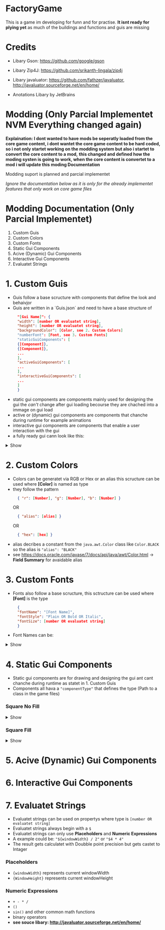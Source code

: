 # FactoryGame
  This is a game im developing for funn and for practise.
  **It isnt ready for plying yet** as much of the buildings and functions and guis are missing

# Credits
  - Libary Gson: https://github.com/google/gson
  - Libary Zip4J: https://github.com/srikanth-lingala/zip4j
  - Libary javaluator: https://github.com/fathzer/javaluator, http://javaluator.sourceforge.net/en/home/

  - Anotations Libary by JetBrains

# Modding (Only Parcial Implementet NVM Everything changed again)
  **Explaination: I dont wanted to have mods be seperatly loaded from the core game content, i dont wantet the core game content to be hard coded,**
  **so i not only startet working on the modding system but also i startet to convert the core content to a mod,**
  **this changed and defined how the moding systen is going to work, when the core content is convertet to a mod i will update this moding Documentation**

  Modding suport is planned and parcial implementet

  *Ignore the documentation below as it is only for the already implementet features that only work on core game files*

# Modding Documentation (Only Parcial Implementet)

  1. Custom Guis
  2. Custom Colors
  3. Custom Fonts
  4. Static Gui Components
  5. Acive (Dynamic) Gui Components
  6. Interactive Gui Components
  7. Evaluatet Strings


# 1. Custom Guis
  - Guis follow a base scructure with components that define the look and behaivjor
  - Guis are written in a ´Guis.json´ and need to have a base structure of
    ```json
      "[Gui Name]": {
      "width": [number OR evaluatet string],
      "height": [number OR evaluatet string],
      "backgroundColor": [Color, see 2. Custom Colors]
      "numberFont": [Font, see 3. Custom Fonts]
      "staticGuiComponents": [
      {[Component]},
      {[Component]},
      ...
      ],
      "activeGuiComponents": [
      ...
      ],
      "interactiveGuiComponents": [
      ...
      ]
      }
    ```
  - static gui components are components mainly used for designing the gui the *can't* change after gui loading becourse
  they are chached into a immage on gui load
  - active or (dynamic) gui components are components that chanche during runtime for example animations
  - interactive gui components are components that enable a user interaction with the gui
  - a fully ready gui cann look like this:

<details><summary>Show</summary>
  - Current gui for buildings

  ```json
    "BuildingGuiInputOutputNonAnimated": {
    "width": 400,
    "height": 400,
    "backgroundColor":{
    "r": 135,
    "g": 135,
    "b": 135,
    "a": 120
    },
    "numberFont": {
    "fontName": "Century",
    "fontStyle": "Plain",
    "fontSize": 5
    },
    "staticGuiComponents":[
    {
    "componentType": "GameCore.GuiElements.SquareNoFill",
    "strokeWeight": 5,
    "startX": 20,
    "startY": 104,
    "width": 64,
    "height": 64,
    "color":{
    "alias": "BLACK"
    }
    },
    {
    "componentType": "GameCore.GuiElements.SquareNoFill",
    "strokeWeight": 5,
    "startX": 84,
    "startY": 104,
    "width": 64,
    "height": 64,
    "color":{
    "alias": "BLACK"
    }
    },
    {
    "componentType": "GameCore.GuiElements.SquareNoFill",
    "strokeWeight": 5,
    "startX": 20,
    "startY": 168,
    "width": 64,
    "height": 64,
    "color":{
    "alias": "BLACK"
    }
    },
    {
    "componentType": "GameCore.GuiElements.SquareNoFill",
    "strokeWeight": 5,
    "startX": 84,
    "startY": 168,
    "width": 64,
    "height": 64,
    "color":{
    "alias": "BLACK"
    }
    },
    {
    "componentType": "GameCore.GuiElements.SquareNoFill",
    "strokeWeight": 5,
    "startX": 20,
    "startY": 232,
    "width": 64,
    "height": 64,
    "color": {
    "alias": "BLACK"
    }
    },
    {
    "componentType": "GameCore.GuiElements.SquareNoFill",
    "strokeWeight": 5,
    "startX": 84,
    "startY": 232,
    "width": 64,
    "height": 64,
    "color":{
    "alias": "BLACK"
    }
    },
    {
    "componentType": "GameCore.GuiElements.SquareNoFill",
    "strokeWeight": 5,
    "startX": 252,
    "startY": 104,
    "width": 64,
    "height": 64,
    "color":{
    "alias": "BLACK"
    }
    },
    {
    "componentType": "GameCore.GuiElements.SquareNoFill",
    "strokeWeight": 5,
    "startX": 252,
    "startY": 168,
    "width": 64,
    "height": 64,
    "color": {
    "alias": "BLACK"
    }
    },
    {
    "componentType": "GameCore.GuiElements.SquareNoFill",
    "strokeWeight": 5,
    "startX": 252,
    "startY": 232,
    "width": 64,
    "height": 64,
    "color": {
    "alias": "BLACK"
    }
    },
    {
    "componentType": "GameCore.GuiElements.SquareNoFill",
    "strokeWeight": 5,
    "startX": 316,
    "startY": 104,
    "width": 64,
    "height": 64,
    "color":{
    "alias": "BLACK"
    }
    },
    {
    "componentType": "GameCore.GuiElements.SquareNoFill",
    "strokeWeight": 5,
    "startX": 316,
    "startY": 168,
    "width": 64,
    "height": 64,
    "color": {
    "alias": "BLACK"
    }
    },
    {
    "componentType": "GameCore.GuiElements.SquareNoFill",
    "strokeWeight": 5,
    "startX": 316,
    "startY": 232,
    "width": 64,
    "height": 64,
    "color":{
    "alias": "BLACK"
    }
    }
    ],
    "activeGuiComponents": [
    {
    "componentType": "GameCore.GuiElements.NonAnimatedGuiIcon",
    "startX": 168,
    "startY": 168,
    "width": 64,
    "height": 64
    },
    {
    "componentType": "GameCore.GuiElements.InputItemTexture",
    "slot": 0,
    "startX": 20,
    "startY": 104,
    "width": 64,
    "height": 64,
    "cacheFontMetrics": true,
    "textOffsetX": -2,
    "textOffsetY": -4
    },
    {
    "componentType": "GameCore.GuiElements.InputItemTexture",
    "slot": 1,
    "startX": 84,
    "startY": 104,
    "width": 64,
    "height": 64,
    "cacheFontMetrics": true,
    "textOffsetX": -2,
    "textOffsetY": -4
    },
    {
    "componentType": "GameCore.GuiElements.InputItemTexture",
    "slot": 2,
    "startX": 20,
    "startY": 168,
    "width": 64,
    "height": 64,
    "cacheFontMetrics": true,
    "textOffsetX": -2,
    "textOffsetY": -4
    },
    {
    "componentType": "GameCore.GuiElements.InputItemTexture",
    "slot": 3,
    "startX": 84,
    "startY": 168,
    "width": 64,
    "height": 64,
    "cacheFontMetrics": true,
    "textOffsetX": -2,
    "textOffsetY": -4
    },
    {
    "componentType": "GameCore.GuiElements.InputItemTexture",
    "slot": 4,
    "startX": 20,
    "startY": 232,
    "width": 64,
    "height": 64,
    "cacheFontMetrics": true,
    "textOffsetX": -2,
    "textOffsetY": -4
    },
    {
    "componentType": "GameCore.GuiElements.InputItemTexture",
    "slot": 5,
    "startX": 84,
    "startY": 232,
    "width": 64,
    "height": 64,
    "cacheFontMetrics": true,
    "textOffsetX": -2,
    "textOffsetY": -4
    },
    {
    "componentType": "GameCore.GuiElements.OutputItemTexture",
    "slot": 0,
    "startX": 252,
    "startY": 104,
    "width": 64,
    "height": 64,
    "cacheFontMetrics": true,
    "textOffsetX": -2,
    "textOffsetY": -4
    },
    {
    "componentType": "GameCore.GuiElements.OutputItemTexture",
    "slot": 1,
    "startX": 252,
    "startY": 168,
    "width": 64,
    "height": 64,
    "cacheFontMetrics": true,
    "textOffsetX": -2,
    "textOffsetY": -4
    },
    {
    "componentType": "GameCore.GuiElements.OutputItemTexture",
    "slot": 2,
    "startX": 252,
    "startY": 232,
    "width": 64,
    "height": 64,
    "cacheFontMetrics": true,
    "textOffsetX": -2,
    "textOffsetY": -4
    },
    {
    "componentType": "GameCore.GuiElements.OutputItemTexture",
    "slot": 3,
    "startX": 316,
    "startY": 104,
    "width": 64,
    "height": 64,
    "cacheFontMetrics": true,
    "textOffsetX": -2,
    "textOffsetY": -4
    },
    {
    "componentType": "GameCore.GuiElements.OutputItemTexture",
    "slot": 4,
    "startX": 316,
    "startY": 168,
    "width": 64,
    "height": 64,
    "cacheFontMetrics": true,
    "textOffsetX": -2,
    "textOffsetY": -4
    },
    {
    "componentType": "GameCore.GuiElements.OutputItemTexture",
    "slot": 5,
    "startX": 316,
    "startY": 232,
    "width": 64,
    "height": 64,
    "cacheFontMetrics": true,
    "textOffsetX": -2,
    "textOffsetY": -4
    }
    ],
    "interactiveGuiComponents": []
    }
  ```
</details>

# 2. Custom Colors
  - Colors can be generatet via RGB or Hex or an alias this scructure can be used where **[Color]** is named as type
  - they follow the pattern
    ```json
      { "r": [Number], "g": [Number], "b": [Number] }
    ```
      OR
    ```json
      { "alias": [alias] }
    ```
      OR
    ```json
      { "hex": [hex] }
    ```
  - alias decribes a constant from the ```java.awt.Color``` class like ```Color.BLACK``` so the alias is 
    ```"alias": "BLACK"```
  - see https://docs.oracle.com/javase/7/docs/api/java/awt/Color.html -> **Field Summary** for avaidable alias

# 3. Custom Fonts
  - Fonts also follow a base scructure, this sctructure can be used where **[Font]** is the type
    ```json
      {
      "fontName": "[Font Name]",
      "fontStyle": "Plain OR Bold OR Italic",
      "fontSize": [number OR evaluatet string]
      }
    ```
  - Font Names can be:

<details><summary>Show</summary>
  -Reference: https://alvinalexander.com/blog/post/jfc-swing/swing-faq-list-fonts-current-platform/

  ```cs
    #GungSeo
    #HeadLineA
    #PCMyungjo
    #PilGi
    Abadi MT Condensed Extra Bold
    Abadi MT Condensed Light
    Academy Engraved LET
    Al Bayan
    American Typewriter
    Andale Mono
    Apple Casual
    Apple Chancery
    Apple LiGothic
    Apple LiSung
    Apple Symbols
    AppleGothic
    AppleMyungjo
    Arial
    Arial Black
    Arial Hebrew
    Arial Narrow
    Arial Rounded MT Bold
    Ayuthaya
    Baghdad
    Bank Gothic
    Baskerville
    Baskerville Old Face
    Batang
    Bauhaus 93
    Bell MT
    Bernard MT Condensed
    BiauKai
    Big Caslon
    Bitstream Vera Sans
    Bitstream Vera Sans Mono
    Bitstream Vera Serif
    Blackmoor LET
    BlairMdITC TT
    Bodoni Ornaments ITC TT
    Bodoni SvtyTwo ITC TT
    Bodoni SvtyTwo OS ITC TT
    Bodoni SvtyTwo SC ITC TT
    Book Antiqua
    Bookman Old Style
    Bordeaux Roman Bold LET
    Bradley Hand ITC TT
    Braggadocio
    Britannic Bold
    Brush Script MT
    Calisto MT
    Century
    Century Gothic
    Century Schoolbook
    Chalkboard
    Charcoal CY
    Cochin
    Colonna MT
    Comic Sans MS
    Cooper Black
    Copperplate
    Copperplate Gothic Bold
    Copperplate Gothic Light
    Corsiva Hebrew
    Courier
    Courier New
    Cracked
    Curlz MT
    DecoType Naskh
    Desdemona
    Devanagari MT
    Dialog
    DialogInput
    Didot
    Edwardian Script ITC
    Engravers MT
    Euphemia UCAS
    Eurostile
    Footlight MT Light
    Futura
    Garamond
    GB18030 Bitmap
    Geeza Pro
    Geneva
    Geneva CY
    Georgia
    Gill Sans
    Gill Sans Ultra Bold
    Gloucester MT Extra Condensed
    Goudy Old Style
    Gujarati MT
    Gulim
    Gurmukhi MT
    Haettenschweiler
    Handwriting - Dakota
    Harrington
    Hei
    Helvetica
    Helvetica CY
    Helvetica Neue
    Herculanum
    Hiragino Kaku Gothic Pro
    Hiragino Kaku Gothic Std
    Hiragino Maru Gothic Pro
    Hiragino Mincho Pro
    Hoefler Text
    Impact
    Imprint MT Shadow
    InaiMathi
    Jazz LET
    Kai
    Kino MT
    Krungthep
    KufiStandardGK
    LiHei Pro
    LiSong Pro
    Lucida Blackletter
    Lucida Bright
    Lucida Calligraphy
    Lucida Fax
    Lucida Grande
    Lucida Handwriting
    Lucida Sans
    Lucida Sans Typewriter
    Marker Felt
    Matura MT Script Capitals
    Mistral
    Modern No. 20
    Mona Lisa Solid ITC TT
    Monaco
    Monospaced
    Monotype Corsiva
    Monotype Sorts
    MS Gothic
    MS Mincho
    MS PGothic
    MS PMincho
    Mshtakan
    MT Extra
    Nadeem
    New Peninim MT
    News Gothic MT
    Onyx
    OpenSymbol
    Optima
    Osaka
    Palatino
    Papyrus
    Party LET
    Perpetua Titling MT
    Plantagenet Cherokee
    Playbill
    PMingLiU
    PortagoITC TT
    Princetown LET
    Raanana
    Rockwell
    Rockwell Extra Bold
    SansSerif
    Santa Fe LET
    Sathu
    Savoye LET
    SchoolHouse Cursive B
    SchoolHouse Printed A
    Serif
    Silom
    SimSun
    Skia
    Snell Roundhand
    Stencil
    STFangsong
    STHeiti
    STKaiti
    Stone Sans ITC TT
    Stone Sans Sem ITC TT
    STSong
    Symbol
    Synchro LET
    Tahoma
    Thonburi
    Times
    Times New Roman
    Trebuchet MS
    Type Embellishments One LET
    Verdana
    Webdings
    Wide Latin
    Wingdings
    Wingdings 2
    Wingdings 3
    Zapf Dingbats
    Zapfino
  ```

</details>

# 4. Static Gui Components
  - Static gui components are for drawing and designing the gui ant cant chanche during runtime as statet in 1. Custom Guis
  - Components all hava a ```"componentType"``` that defines the type (Path to a class in the game files)
  ### Square No Fill

<details><summary>Show</summary>
  - Syntax:
  
  ```json
    {
      "componentType": "GameCore.GuiElements.SquareNoFill",
      "strokeWeight": [number OR evaluatet string],
      "startX": [number OR evaluatet string],
      "startY": [number OR evaluatet string],
      "width": [number OR evaluatet string],
      "height": [number OR evaluatet string],
      "color": [Color, see 2. Custom Colors]
    }
  ```

  - will draw a hollow square, parameters should be self explanetory
</details>

  ### Square Fill

<details><summary>Show</summary>
  - Syntax:
  
  ```json
    {
      "componentType": "GameCore.GuiElements.SquareFill",
      "strokeWeight": [number OR evaluatet string],
      "startX": [number OR evaluatet string],
      "startY": [number OR evaluatet string],
      "width": [number OR evaluatet string],
      "height": [number OR evaluatet string],
      "color": [Color, see 2. Custom Colors]
    }
  ```

  - will draw a filled square, parameters should be self explanetory
</details>

# 5. Acive (Dynamic) Gui Components

# 6. Interactive Gui Components

# 7. Evaluatet Strings
  - Evaluatet strings can be used on propertys where type is ```[number OR evaluatet string]```
  - Evaluatet strings always begin with a ```$```
  - Evaluatet strings can only use **Placeholders** and **Numeric Expressions**
  - A example could be: ```"${windowWidth} / 2"``` or ```"$4 * 4"```
  - The result gets calculatet with Doubble point precision but gets castet to Intager

### Placeholders
  - ```{windowWidth}``` represents current windowWidth
  - ```{WindowHeight}``` represents current windowHeight

### Numeric Expressions
  - ```+ - * /```
  - ```()```
  - ```sin()``` and other common math functions
  - binary operators
  - **see souce libary: http://javaluator.sourceforge.net/en/home/**
